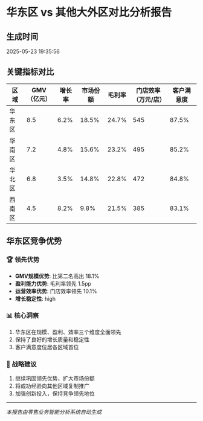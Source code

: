 # 华东区 vs 其他大外区对比分析报告

## 生成时间
2025-05-23 19:35:56

## 关键指标对比

| 区域 | GMV（亿元） | 增长率 | 市场份额 | 毛利率 | 门店效率（万元/店） | 客户满意度 |
|------|-------------|--------|----------|--------|-------------------|------------|
| 华东区 | 8.5 | 6.2% | 18.5% | 24.7% | 545 | 87.5% |
| 华南区 | 7.2 | 4.8% | 15.6% | 23.2% | 495 | 85.2% |
| 华北区 | 6.8 | 3.5% | 14.8% | 22.8% | 472 | 84.8% |
| 西南区 | 4.5 | 8.2% | 9.8% | 21.5% | 385 | 83.1% |

## 华东区竞争优势

### 🏆 领先优势
- **GMV规模优势**: 比第二名高出 18.1%
- **盈利能力优势**: 毛利率领先 1.5pp
- **运营效率优势**: 门店效率领先 10.1%
- **增长稳定性**: high

### 📊 核心洞察
1. 华东区在规模、盈利、效率三个维度全面领先
2. 保持了良好的增长质量和稳定性
3. 客户满意度位居各区域首位

### 🎯 战略建议
1. 继续巩固领先优势，扩大市场份额
2. 将成功经验向其他区域复制推广
3. 加强创新投入，保持竞争领先地位

---
*本报告由零售业务智能分析系统自动生成*

